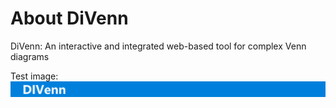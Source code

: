 # About DiVenn
DiVenn: An interactive and integrated web-based tool for complex Venn diagrams

Test image:
![alt text](./image/navbackground.png)